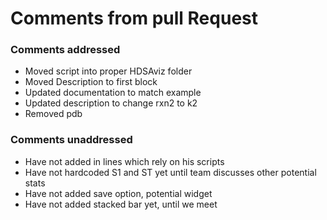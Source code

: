 # Comments from pull Request

### Comments addressed
- Moved script into proper HDSAviz folder
- Moved Description to first block
- Updated documentation to match example
- Updated description to change rxn2 to k2
- Removed pdb

### Comments unaddressed
- Have not added in lines which rely on his scripts
- Have not hardcoded S1 and ST yet until team discusses other potential stats
- Have not added save option, potential widget
- Have not added stacked bar yet, until we meet
